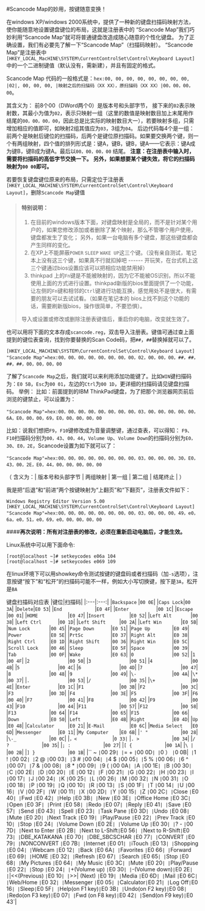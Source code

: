 #Scancode Map的妙用，按键随意变换！

在windows XP/windows 2000系统中，提供了一种新的键盘扫描码映射方法，使你能随意地设置键盘键位的布局，这就是注册表中的 “Scancode Map”我们巧妙利用“Scancode Map”就可将普通键盘改造成随心随意的个性化键盘。
为了正确设置，我们有必要先了解一下“Scancode Map”（扫描码映射）。
“Scancode Map”是注册表中
`[HKEY_LOCAL_MacHINE\SYSTEM\CurrentControlSet\Control\Keyboard Layout]`
中的一个二进制键值（默认没有，需新建），并且有固定的格式。

Scancode Map 代码的一般格式是：`hex:00, 00, 00, 00, 00, 00, 00, 00, |02|, 00, 00, 00, |映射之后的扫描码（XX XX），原扫描码（XX XX）|00，00，00，00`。

其含义为：
前8个00（DWord两个0）是版本号和头部字节，
接下来的`02`表示映射数，其最小为值为`02`，表示只映射一组（这里的数值是映射数目加上末尾用作结尾的`00，00，00，00`，因此总是比实际的映射数目大一），若要映射多组，只需增加相应的值即可，如映射2组其值应为`03`，3组为`04`。
后边代码每4个是一组：前两个是映射后键位的扫描码，后两个是键位原扫描码。如果要交换两个键，则一个有两组映射，四个值的排列形式是：键A，键B，键B，键A——它表示：键A成为键B，键B成为键A。最后以`00，00，00，00` 结尾。
**注意：在注册表中输入时，需要将扫描码的高低字节交换一下。**
**另外，如果想要某个键失效，将它的扫描码映射为`00 00`即可。**

若要恢复键盘键位原来的布局，只需定位于注册表`[HKEY_LOCAL_MACHINE\SYSTEM\CurrentControlSet\Control\Keyboard Layout]`，删除`Scancode Map`键值

>#### 特别说明：
>1. 在目前的windows版本下面，对键盘映射是全局的，而不是针对某个用户的，如果您修改添加或者删除了某个映射，那么不管哪个用户使用，键盘都发生了变化；
>另外，如果一台电脑有多个键盘，那这些键盘都会产生同样的变化。
>2. 在XP上不能屏蔽`POWER` `SLEEP` `WAKE UP`这三个键。（没有亲自测试，笔记本上没有这三个键，如果真不行就扣掉吧 ------ 开玩笑，在台式机上这三个键通过bios设置应该可以把相应功能禁用掉）
>3. thinkpad 上的`Fn`键是不能被映射的，因为它不能被OS识别，所以不能使用上面的方式进行设置。thinkpad新版的bios里面提供了一个功能，让左侧的`Fn`键和相邻的`Ctrl`键进行功能互换，感觉用处不是很大，有需要的朋友可以去试试看。（如果在笔记本的 bios上找不到这个功能的话，需要刷新版bios，操作很简单，不要恐惧）。  
>
>导入或设置或修改或删除注册表键值后，重启你的电脑，改变就生效了。

也可以用将下面的文本存成`scancode.reg`，双击导入注册表。键值可通过查上面提到的键位表查询，找到你要替换的Scan Code码，把`##`，`##`替换掉就可以了。

```Windows Registry Editor Version 5.00
[HKEY_LOCAL_MACHINE\SYSTEM\CurrentControlSet\Control\Keyboard Layout] 
"Scancode Map"=hex:00，00，00，00，00，00，00，00，02，00，00，00，##，##，##，##，00，00，00，00
```

了解了`Scancode Map`之后，我们就可以来利用添加功能键了。比如`WIN`键扫描码为：`E0 5B`，`Esc`为`00 01`，左边的`Ctrl`为`00 1D`，更详细的扫描码请见键盘扫描码。
举例：
比如：前面提到的IBM ThinkPad键盘，为了把那个浏览器网页前后浏览的键禁止，可以设置为： 
```
"Scancode Map"=hex:00，00，00，00，00，00，00，00，03，00，00，00，00，00，6A，E0，00，00，69，E0，00，00，00，00 
```
比如：说我们想把`F9`，`F10`键修改成为音量调整键，通过查表，可以得知：
`F9`、`F10`扫描码分别为`00，43`、`00，44`，`Volume Up`、`Volume Down`的扫描码分别为`E0，30`、`E0，2E`，Scancode设置为如下就可以了： 
```
"Scancode Map"=hex:00，00，00，00，00，00，00，00，03，00，00，00，30，E0，43，00，2E，E0，44，00，00，00，00，00 
```
（ 含义为：| 版本号和头部字节 | 两组映射 | 第一组 | 第二组 | 结尾终止 | ）

我是把“后退”和“前进”两个按键映射为“上翻页”和“下翻页”，注册表文件如下：
```
Windows Registry Editor Version 5.00
[HKEY_LOCAL_MACHINE\SYSTEM\CurrentControlSet\Control\Keyboard Layout]
"Scancode Map"=hex:00，00，00，00，00，00，00，00，03，00，00，00，49，e0，6a，e0，51，e0，69，e0，00，00，00，00
```
####**再次说明：所有对注册表的修改，必须在重新启动电脑后，才能生效。**

Linux系统中可以用下面命令:
```
[root@localhost ~]# setkeycodes e06a 104
[root@localhost ~]# setkeycodes e069 109
```
在linux环境下可以用showkey命令测试按键的键盘码或者扫描码（加`-s`选项），注意按键“按下”和“松开”的扫描码可能不一样，例如大小写切换键，按下是`3A`，松开是`BA`

键盘扫描码对应表
|键位|扫描码|
|:---|:---:|
|`Backspace`      |`00 0E`|
|`Caps Lock`|`00 3A`|
|`Delete`|`E0 53`|
|`End            `|`E0 4F`|
|`Enter          `|`00 1C`|
|`Escape         `|`00 01`|
|`HOME           `|`E0 47`|
|`Insert         `|`E0 52`|
|`Left Alt       `|`00 38`|
|`Left Ctrl      `|`00 1D`|
|`Left Shift     `|`00 2A`|
|`Left Win       `|`E0 5B`|
|`Num Lock       `|`00 45`|
|`Page Down      `|`E0 51`|
|`Page Up        `|`E0 49`|
|`Power          `|`E0 5E`|
|`PrtSc          `|`E0 37`|
|`Right Alt      `|`E0 38`|
|`Right Ctrl     `|`E0 1D`|
|`Right Shift    `|`00 36`|
|`Right Win      `|`E0 5C`|
|`Scroll Lock    `|`00 46`|
|`Sleep          `|`E0 5F`|
|`Space          `|`00 39`|
|`Tab            `|`00 0F`|
|`Wake           `|`E0 63`|
|`0              `|`00 52`|
|`1              `|`00 4F`|
|`2              `|`00 50`|
|`3              `|`00 51`|
|`4              `|`00 4B`|
|`5              `|`00 4C`|
|`6              `|`00 4D`|
|`7              `|`00 47`|
|`8              `|`00 48`|
|`9              `|`00 49`|
|`\-             `|`00 4A`|
|`\*             `|`00 37`|
|`.              `|`00 53`|
|`/              `|`00 35`|
|`\+             `|`00 4E`|
|`Enter          `|`E0 1C`|
|`F1             `|`00 3B`|
|`F2             `|`00 3C`|
|`F3             `|`00 3D`|
|`F4             `|`00 3E`|
|`F5             `|`00 3F`|
|`F6             `|`00 40`|
|`F7             `|`00 41`|
|`F8             `|`00 42`|
|`F9             `|`00 43`|
|`F10            `|`00 44`|
|`F11            `|`00 57`|
|`F12            `|`00 58`|
|`F13            `|`00 64`|
|`F14            `|`00 65`|
|`F15            `|`00 66`|
|`Down           `|`E0 50`|
|`Left           `|`E0 4B`|
|`Right          `|`E0 4D`|
|`Up             `|`E0 48`|
|`Calculator     `|`E0 21`|
|`E-Mail         `|`E0 6C`|
|`Media Select   `|`E0 6D`|
|`Messenger      `|`E0 11`|
|`My Computer    `|`E0 6B`|
|`' "            `|`00 28`|
|`\-_            `|`00 0C`|
|`，<             `|`0 33|`
|`. >            `|`00 34`|
|`/ ?            `|`00 35`|
|`; :            `|`00 27`|
|`[ {            `|`00 1A`|
|`\ |            `|`00 2B`|
|`] }            `|`00 1B`|
|`` ~            `|`00 29`|
|`= +            `|`00 0D`|
|`0 ）            `|`0 0B|`
|`1 !            `|`00 02`|
|`2 @            `|`00 03`|
|`3 #            `|`00 04`|
|`4 $            `|`00 05`|
|`5 %            `|`00 06`|
|`6 ^            `|`00 07`|
|`7 &            `|`00 08`|
|`8 *            `|`00 09`|
|`9 (            `|`00 0A`|
|`A              `|`00 1E`|
|`B              `|`00 30`|
|`C              `|`00 2E`|
|`D              `|`00 20`|
|`E              `|`00 12`|
|`F              `|`00 21`|
|`G              `|`00 22`|
|`H              `|`00 23`|
|`I              `|`00 17`|
|`J              `|`00 24`|
|`K              `|`00 25`|
|`L              `|`00 26`|
|`M              `|`00 32`|
|`N              `|`00 31`|
|`O              `|`00 18`|
|`P              `|`00 19`|
|`Q              `|`00 10`|
|`R              `|`00 13`|
|`S              `|`00 1F`|
|`T              `|`00 14`|
|`U              `|`00 16`|
|`V              `|`00 2F`|
|`W              `|`00 11`|
|`X              `|`00 2D`|
|`Y              `|`00 15`|
|`Z              `|`00 2C`|
|`Close          `|`E0 40`|
|`Fwd            `|`E0 42`|
|`Help           `|`E0 3B`|
|`New            `|`E0 3E`|
|`Office Home    `|`E0 3C`|
|`Open           `|`E0 3F`|
|`Print          `|`E0 58`|
|`Redo           `|`E0 07`|
|`Reply          `|`E0 41`|
|`Save           `|`E0 57`|
|`Send           `|`E0 43`|
|`Spell          `|`E0 23`|
|`Task Pane      `|`E0 3D`|
|`Undo           `|`E0 08`|
|`Mute           `|`E0 20`|
|`Next Track     `|`E0 19`|
|`Play/Pause     `|`E0 22`|
|`Prev Track     `|`E0 10`|
|`Stop           `|`E0 24`|
|`Volume Down    `|`E0 2E`|
|`Volume Up      `|`E0 30`|
|`? -            `|`00 7D`|
|`Next to Enter  `|`E0 2B`|
|`Next to L-Shift`|`E0 56`|
|`Next to R-Shift`|`E0 73`|
|`DBE_KATAKANA   `|`E0 70`|
|`DBE_SBCSCHAR   `|`E0 77`|
|`CONVERT        `|`E0 79`|
|`NONCONVERT     `|`E0 7B`|
|`Internet       `|`E0 01`|
|`iTouch         `|`E0 13`|
|`Shopping       `|`E0 04`|
|`Webcam         `|`E0 12`|
|`Back           `|`E0 6A`|
|`Favorites      `|`E0 66`|
|`Forward        `|`E0 69`|
|`HOME           `|`E0 32`|
|`Refresh        `|`E0 67`|
|`Search         `|`E0 65`|
|`Stop           `|`E0 68`|
|`My Pictures    `|`E0 64`|
|`My Music       `|`E0 3C`|
|`Mute           `|`E0 20`|
|`Play/Pause     `|`E0 22`|
|`Stop           `|`E0 24`|
|`\+(Volume up)  `|`E0 30`|
|`\-(Volume down)`|`E0 2E`|
|`|<<(Previous)  `|`E0 10`|
|`\>>| (Next)    `|`E0 19`|
|`Media          `|`E0 6D`|
|`Mail           `|`E0 6C`|
|`Web/Home       `|`E0 32`|
|`Messenger      `|`E0 05`|
|`Calculator`|`E0 21`|
|`Log Off`|`E0 16`|
|`Sleep`|`E0 5F`|
|`Help(on F1 key)`|`E0 3B`|
|`Undo(on F2 key)`|`E0 08`|
|`Redo(on F3 key)`|`E0 07`|
|`Fwd (on F8 key)`|`E0 42`|
|`Send(on F9 key)`|`E0 43`|